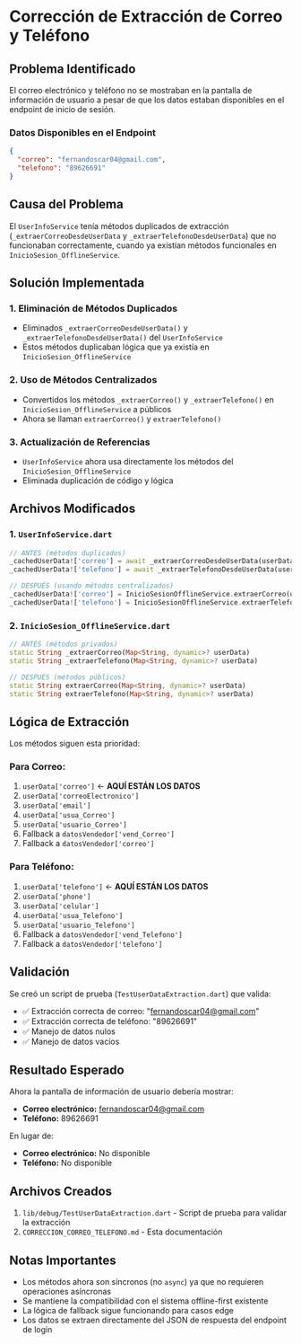 # Corrección de Extracción de Correo y Teléfono

## Problema Identificado

El correo electrónico y teléfono no se mostraban en la pantalla de información de usuario a pesar de que los datos estaban disponibles en el endpoint de inicio de sesión.

### Datos Disponibles en el Endpoint
```json
{
  "correo": "fernandoscar04@gmail.com",
  "telefono": "89626691"
}
```

## Causa del Problema

El `UserInfoService` tenía métodos duplicados de extracción (`_extraerCorreoDesdeUserData` y `_extraerTelefonoDesdeUserData`) que no funcionaban correctamente, cuando ya existían métodos funcionales en `InicioSesion_OfflineService`.

## Solución Implementada

### 1. Eliminación de Métodos Duplicados
- Eliminados `_extraerCorreoDesdeUserData()` y `_extraerTelefonoDesdeUserData()` del `UserInfoService`
- Estos métodos duplicaban lógica que ya existía en `InicioSesion_OfflineService`

### 2. Uso de Métodos Centralizados
- Convertidos los métodos `_extraerCorreo()` y `_extraerTelefono()` en `InicioSesion_OfflineService` a públicos
- Ahora se llaman `extraerCorreo()` y `extraerTelefono()`

### 3. Actualización de Referencias
- `UserInfoService` ahora usa directamente los métodos del `InicioSesion_OfflineService`
- Eliminada duplicación de código y lógica

## Archivos Modificados

### 1. `UserInfoService.dart`
```dart
// ANTES (métodos duplicados)
_cachedUserData!['correo'] = await _extraerCorreoDesdeUserData(userData);
_cachedUserData!['telefono'] = await _extraerTelefonoDesdeUserData(userData);

// DESPUÉS (usando métodos centralizados)
_cachedUserData!['correo'] = InicioSesionOfflineService.extraerCorreo(userData);
_cachedUserData!['telefono'] = InicioSesionOfflineService.extraerTelefono(userData);
```

### 2. `InicioSesion_OfflineService.dart`
```dart
// ANTES (métodos privados)
static String _extraerCorreo(Map<String, dynamic>? userData)
static String _extraerTelefono(Map<String, dynamic>? userData)

// DESPUÉS (métodos públicos)
static String extraerCorreo(Map<String, dynamic>? userData)
static String extraerTelefono(Map<String, dynamic>? userData)
```

## Lógica de Extracción

Los métodos siguen esta prioridad:

### Para Correo:
1. `userData['correo']` ← **AQUÍ ESTÁN LOS DATOS**
2. `userData['correoElectronico']`
3. `userData['email']`
4. `userData['usua_Correo']`
5. `userData['usuario_Correo']`
6. Fallback a `datosVendedor['vend_Correo']`
7. Fallback a `datosVendedor['correo']`

### Para Teléfono:
1. `userData['telefono']` ← **AQUÍ ESTÁN LOS DATOS**
2. `userData['phone']`
3. `userData['celular']`
4. `userData['usua_Telefono']`
5. `userData['usuario_Telefono']`
6. Fallback a `datosVendedor['vend_Telefono']`
7. Fallback a `datosVendedor['telefono']`

## Validación

Se creó un script de prueba (`TestUserDataExtraction.dart`) que valida:
- ✅ Extracción correcta de correo: "fernandoscar04@gmail.com"
- ✅ Extracción correcta de teléfono: "89626691"
- ✅ Manejo de datos nulos
- ✅ Manejo de datos vacíos

## Resultado Esperado

Ahora la pantalla de información de usuario debería mostrar:
- **Correo electrónico:** fernandoscar04@gmail.com
- **Teléfono:** 89626691

En lugar de:
- **Correo electrónico:** No disponible
- **Teléfono:** No disponible

## Archivos Creados

1. `lib/debug/TestUserDataExtraction.dart` - Script de prueba para validar la extracción
2. `CORRECCION_CORREO_TELEFONO.md` - Esta documentación

## Notas Importantes

- Los métodos ahora son síncronos (no `async`) ya que no requieren operaciones asíncronas
- Se mantiene la compatibilidad con el sistema offline-first existente
- La lógica de fallback sigue funcionando para casos edge
- Los datos se extraen directamente del JSON de respuesta del endpoint de login
